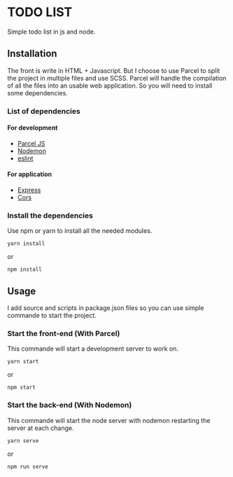 # TODO LIST

Simple todo list in js and node.

## Installation

The front is write in HTML + Javascript. But I choose to use Parcel to split the project in multiple files and use SCSS.
Parcel will handle the compilation of all the files into an usable web application.
So you will need to install some dependencies.

### List of dependencies

#### For development

- [Parcel JS](https://parceljs.org)
- [Nodemon](https://nodemon.io)
- [eslint](https://eslint.org)

#### For application

- [Express](https://expressjs.com)
- [Cors](https://expressjs.com/en/resources/middleware/cors.html)

### Install the dependencies

Use npm or yarn to install all the needed modules.

```node
yarn install
```

or

```node
npm install
```

## Usage

I add source and scripts in package.json files so you can use simple commande to start the project.

### Start the front-end (With Parcel)

This commande will start a development server to work on.

```node
yarn start
```

or

```node
npm start
```

### Start the back-end (With Nodemon)

This commande will start the node server with nodemon restarting the server at each change.

```node
yarn serve
```

or

```node
npm run serve
```

